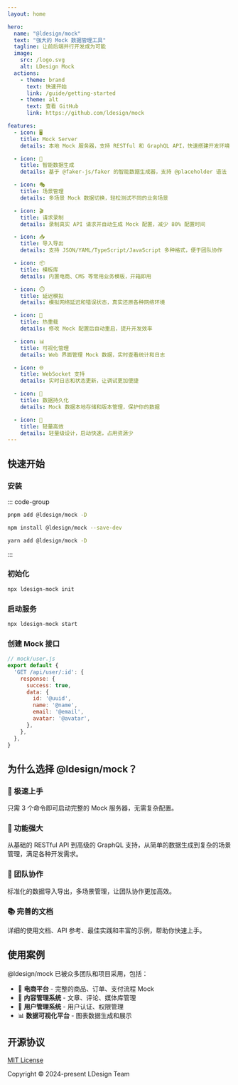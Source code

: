 ```yaml
---
layout: home

hero:
  name: "@ldesign/mock"
  text: "强大的 Mock 数据管理工具"
  tagline: 让前后端并行开发成为可能
  image:
    src: /logo.svg
    alt: LDesign Mock
  actions:
    - theme: brand
      text: 快速开始
      link: /guide/getting-started
    - theme: alt
      text: 查看 GitHub
      link: https://github.com/ldesign/mock

features:
  - icon: 🖥️
    title: Mock Server
    details: 本地 Mock 服务器，支持 RESTful 和 GraphQL API，快速搭建开发环境

  - icon: 🎲
    title: 智能数据生成
    details: 基于 @faker-js/faker 的智能数据生成器，支持 @placeholder 语法

  - icon: 🎭
    title: 场景管理
    details: 多场景 Mock 数据切换，轻松测试不同的业务场景

  - icon: 🎬
    title: 请求录制
    details: 录制真实 API 请求并自动生成 Mock 配置，减少 80% 配置时间

  - icon: 📥
    title: 导入导出
    details: 支持 JSON/YAML/TypeScript/JavaScript 多种格式，便于团队协作

  - icon: 📦
    title: 模板库
    details: 内置电商、CMS 等常用业务模板，开箱即用

  - icon: ⏱️
    title: 延迟模拟
    details: 模拟网络延迟和错误状态，真实还原各种网络环境

  - icon: 🔄
    title: 热重载
    details: 修改 Mock 配置后自动重启，提升开发效率

  - icon: 📊
    title: 可视化管理
    details: Web 界面管理 Mock 数据，实时查看统计和日志

  - icon: 🌐
    title: WebSocket 支持
    details: 实时日志和状态更新，让调试更加便捷

  - icon: 💾
    title: 数据持久化
    details: Mock 数据本地存储和版本管理，保护你的数据

  - icon: 🚀
    title: 轻量高效
    details: 轻量级设计，启动快速，占用资源少
---
```


## 快速开始

### 安装

::: code-group

```bash [pnpm]
pnpm add @ldesign/mock -D
```

```bash [npm]
npm install @ldesign/mock --save-dev
```

```bash [yarn]
yarn add @ldesign/mock -D
```

:::

### 初始化

```bash
npx ldesign-mock init
```

### 启动服务

```bash
npx ldesign-mock start
```

### 创建 Mock 接口

```javascript
// mock/user.js
export default {
  'GET /api/user/:id': {
    response: {
      success: true,
      data: {
        id: '@uuid',
        name: '@name',
        email: '@email',
        avatar: '@avatar',
      },
    },
  },
}
```

## 为什么选择 @ldesign/mock？

<div class="vp-doc">

### 🚀 极速上手

只需 3 个命令即可启动完整的 Mock 服务器，无需复杂配置。

### 🎯 功能强大

从基础的 RESTful API 到高级的 GraphQL 支持，从简单的数据生成到复杂的场景管理，满足各种开发需求。

### 🤝 团队协作

标准化的数据导入导出，多场景管理，让团队协作更加高效。

### 📚 完善的文档

详细的使用文档、API 参考、最佳实践和丰富的示例，帮助你快速上手。

</div>

## 使用案例

@ldesign/mock 已被众多团队和项目采用，包括：

- 🛒 **电商平台** - 完整的商品、订单、支付流程 Mock
- 📝 **内容管理系统** - 文章、评论、媒体库管理
- 👥 **用户管理系统** - 用户认证、权限管理
- 📊 **数据可视化平台** - 图表数据生成和展示

## 开源协议

[MIT License](https://opensource.org/licenses/MIT)

Copyright © 2024-present LDesign Team

